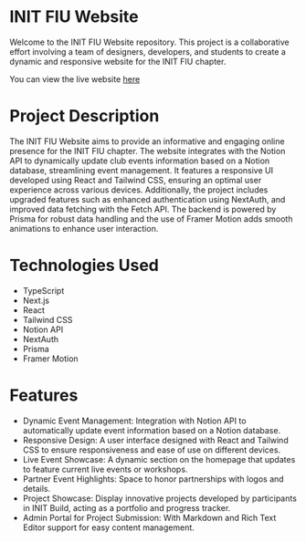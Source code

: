 # INIT FIU Website

Welcome to the INIT FIU Website repository. This project is a collaborative effort involving a team of designers, developers, and students to create a dynamic and responsive website for the INIT FIU chapter.

You can view the live website [here]([https://init-website-omega.vercel.app/home](https://init-website-lac.vercel.app/home))

# Project Description

The INIT FIU Website aims to provide an informative and engaging online presence for the INIT FIU chapter. The website integrates with the Notion API to dynamically update club events information based on a Notion database, streamlining event management. It features a responsive UI developed using React and Tailwind CSS, ensuring an optimal user experience across various devices. Additionally, the project includes upgraded features such as enhanced authentication using NextAuth, and improved data fetching with the Fetch API. The backend is powered by Prisma for robust data handling and the use of Framer Motion adds smooth animations to enhance user interaction.

# Technologies Used

- TypeScript
- Next.js
- React
- Tailwind CSS
- Notion API
- NextAuth
- Prisma
- Framer Motion

# Features

- Dynamic Event Management: Integration with Notion API to automatically update event information based on a Notion database.
- Responsive Design: A user interface designed with React and Tailwind CSS to ensure responsiveness and ease of use on different devices.
- Live Event Showcase: A dynamic section on the homepage that updates to feature current live events or workshops.
- Partner Event Highlights: Space to honor partnerships with logos and details.
- Project Showcase: Display innovative projects developed by participants in INIT Build, acting as a portfolio and progress tracker.
- Admin Portal for Project Submission: With Markdown and Rich Text Editor support for easy content management.
